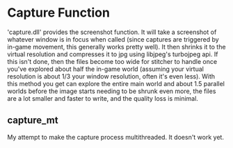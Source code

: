 # Capture Function

'capture.dll' provides the screenshot function. It will take a screenshot of whatever window is in focus when called (since captures are triggered by in-game movement, this generally works pretty well). It then shrinks it to the virtual resolution and compresses it to jpg using libjpeg's turbojpeg api. If this isn't done, then the files become too wide for stitcher to handle once you've explored about half the in-game world (assuming your virtual resolution is about 1/3 your window resolution, often it's even less). With this method you get can explore the entire main world and about 1.5 parallel worlds before the image starts needing to be shrunk even more, the files are a lot smaller and faster to write, and the quality loss is minimal.

## capture_mt
My attempt to make the capture process multithreaded. It doesn't work yet.

